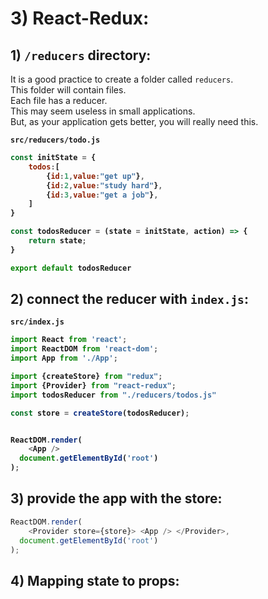 # 3) React-Redux:


## 1) `/reducers` directory:

It is a good practice to create a folder called `reducers`.  
This folder will contain files.  
Each file has a reducer.  
This may seem useless in small applications.  
But, as your application gets better, you will really need this.


<b>

`src/reducers/todo.js`

```JavaScript
const initState = {
	todos:[
		{id:1,value:"get up"},
		{id:2,value:"study hard"},
		{id:3,value:"get a job"},
	]
}

const todosReducer = (state = initState, action) => {
	return state;
}

export default todosReducer
```

</b>




## 2) connect the reducer with `index.js`:




<b>

`src/index.js`

```JavaScript
import React from 'react';
import ReactDOM from 'react-dom';
import App from './App';

import {createStore} from "redux";
import {Provider} from "react-redux";
import todosReducer from "./reducers/todos.js"

const store = createStore(todosReducer);


ReactDOM.render(
    <App />
  document.getElementById('root')
);
```

</b>






## 3) provide the app with the store:

```JavaScript
ReactDOM.render(
    <Provider store={store}> <App /> </Provider>,
  document.getElementById('root')
);
```







## 4) Mapping state to props:

















